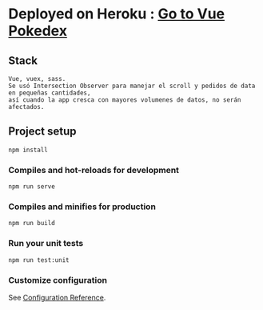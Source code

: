 # Deployed on Heroku : [Go to Vue Pokedex](https://vuex-pokedex.herokuapp.com/)

## Stack
```
Vue, vuex, sass.
Se usó Intersection Observer para manejar el scroll y pedidos de data en pequeñas cantidades, 
así cuando la app cresca con mayores volumenes de datos, no serán afectados.
```

## Project setup
```
npm install
```

### Compiles and hot-reloads for development
```
npm run serve
```

### Compiles and minifies for production
```
npm run build
```

### Run your unit tests
```
npm run test:unit
```

### Customize configuration
See [Configuration Reference](https://cli.vuejs.org/config/).
